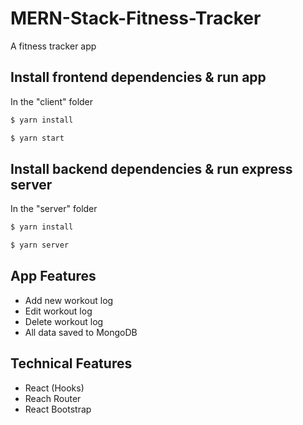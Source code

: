 # MERN-Stack-Fitness-Tracker

A fitness tracker app

## Install frontend dependencies & run app

In the "client" folder

```sh
$ yarn install
```

```sh
$ yarn start
```

## Install backend dependencies & run express server

In the "server" folder

```sh
$ yarn install
```

```sh
$ yarn server
```

## App Features

- Add new workout log
- Edit workout log
- Delete workout log
- All data saved to MongoDB

## Technical Features

- React (Hooks)
- Reach Router
- React Bootstrap
